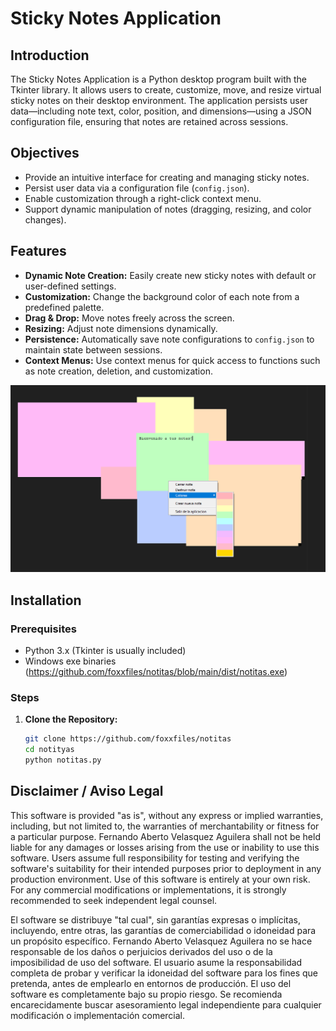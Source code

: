 # Sticky Notes Application

## Introduction

The Sticky Notes Application is a Python desktop program built with the Tkinter library. It allows users to create, customize, move, and resize virtual sticky notes on their desktop environment. The application persists user data—including note text, color, position, and dimensions—using a JSON configuration file, ensuring that notes are retained across sessions.

## Objectives

- Provide an intuitive interface for creating and managing sticky notes.
- Persist user data via a configuration file (`config.json`).
- Enable customization through a right-click context menu.
- Support dynamic manipulation of notes (dragging, resizing, and color changes).

## Features

- **Dynamic Note Creation:** Easily create new sticky notes with default or user-defined settings.
- **Customization:** Change the background color of each note from a predefined palette.
- **Drag & Drop:** Move notes freely across the screen.
- **Resizing:** Adjust note dimensions dynamically.
- **Persistence:** Automatically save note configurations to `config.json` to maintain state between sessions.
- **Context Menus:** Use context menus for quick access to functions such as note creation, deletion, and customization.
  
![Notitas](https://github.com/foxxfiles/notitas/blob/main/images/notitas.png)

## Installation

### Prerequisites

- Python 3.x (Tkinter is usually included)
- Windows exe binaries (https://github.com/foxxfiles/notitas/blob/main/dist/notitas.exe)
### Steps

1. **Clone the Repository:**
   ```bash
   git clone https://github.com/foxxfiles/notitas
   cd notityas
   python notitas.py


## Disclaimer / Aviso Legal

This software is provided "as is", without any express or implied warranties, including, but not limited to, the warranties of merchantability or fitness for a particular purpose. Fernando Aberto Velasquez Aguilera shall not be held liable for any damages or losses arising from the use or inability to use this software. Users assume full responsibility for testing and verifying the software's suitability for their intended purposes prior to deployment in any production environment. Use of this software is entirely at your own risk. For any commercial modifications or implementations, it is strongly recommended to seek independent legal counsel.

El software se distribuye "tal cual", sin garantías expresas o implícitas, incluyendo, entre otras, las garantías de comerciabilidad o idoneidad para un propósito específico. Fernando Aberto Velasquez Aguilera no se hace responsable de los daños o perjuicios derivados del uso o de la imposibilidad de uso del software. El usuario asume la responsabilidad completa de probar y verificar la idoneidad del software para los fines que pretenda, antes de emplearlo en entornos de producción. El uso del software es completamente bajo su propio riesgo. Se recomienda encarecidamente buscar asesoramiento legal independiente para cualquier modificación o implementación comercial.
